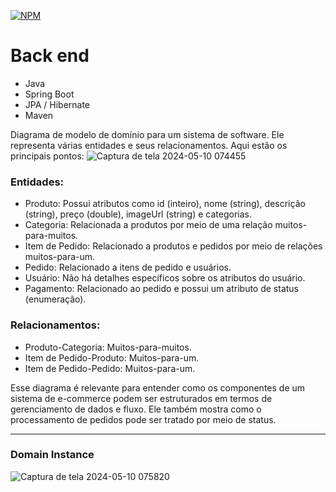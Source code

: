 [![NPM](https://img.shields.io/npm/l/react)](https://github.com/ewertondrigues02/web-services-com-springboot-jpa-hibernate/blob/master/LICENSE)
# Back end 

   * Java
   * Spring Boot
   * JPA / Hibernate
   * Maven

     
 

Diagrama de modelo de domínio para um sistema de software. Ele representa várias entidades e seus relacionamentos. Aqui estão os principais pontos:
![Captura de tela 2024-05-10 074455](https://github.com/ewertondrigues02/web-services-com-springboot-jpa-hibernate/assets/106437473/d02c7484-1852-40fb-9469-bee7d76bb6c9)

### Entidades:
 * Produto: Possui atributos como id (inteiro), nome (string), descrição (string), preço (double), imageUrl (string) e categorias.
 * Categoria: Relacionada a produtos por meio de uma relação muitos-para-muitos.
 * Item de Pedido: Relacionado a produtos e pedidos por meio de relações muitos-para-um.
 * Pedido: Relacionado a itens de pedido e usuários.
 * Usuário: Não há detalhes específicos sobre os atributos do usuário.
 * Pagamento: Relacionado ao pedido e possui um atributo de status (enumeração).
### Relacionamentos:
 * Produto-Categoria: Muitos-para-muitos.
 * Item de Pedido-Produto: Muitos-para-um.
 * Item de Pedido-Pedido: Muitos-para-um.
   
Esse diagrama é relevante para entender como os componentes de um sistema de e-commerce podem ser estruturados em termos de gerenciamento de dados e fluxo. Ele também mostra como o processamento de pedidos pode ser tratado por meio de status. 

---
### Domain Instance

![Captura de tela 2024-05-10 075820](https://github.com/ewertondrigues02/web-services-com-springboot-jpa-hibernate/assets/106437473/f1e4cfa5-4c6c-45f5-bf2d-d18f33fcf9e3)



